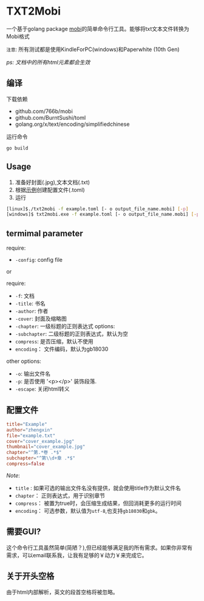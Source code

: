 # TXT2Mobi

一个基于golang package [mobi](https://github.com/766b/mobi/)的简单命令行工具。能够将txt文本文件转换为Mobi格式

`注意`: 所有测试都是使用KindleForPC(windows)和Paperwhite (10th Gen)

_ps: 文档中的所有html元素都会生效_

## 编译

下载依赖
- github.com/766b/mobi
- github.com/BurntSushi/toml
- golang.org/x/text/encoding/simplifiedchinese

运行命令
```
go build
```

## Usage

1. 准备好封面(.jpg),文本文档(.txt)
2. 根据[示例](./examples/example.toml)创建配置文件(.toml)
3. 运行
```sh
[linux]$./txt2mobi -f example.toml [- o output_file_name.mobi] [-p]
[windows]$ txt2mobi.exe -f example.toml [- o output_file_name.mobi] [-p]
```

## termimal parameter
require:
- `-config`: config file

or

require:
- `-f`: 文档
- `-title`: 书名
- `-author`: 作者
- `-cover`: 封面及缩略图
- `-chapter`: 一级标题的正则表达式
options:
- `-subchapter`: 二级标题的正则表达式，默认为空
- `compress`: 是否压缩，默认不使用
- `encoding`： 文件编码，默认为gb18030


other options:

- `-o`: 输出文件名
- `-p`: 是否使用 '\<p\>\</p\>' 装饰段落.
- `-escape`: 关闭html转义

## 配置文件
```toml
title="Example"
author="zhengxin"
file="example.txt"
cover="cover_example.jpg"
thumbnail="cover_example.jpg"
chapter="^第.*卷 .*$"
subchapter="^第\\d+章 .*$"
compress=false
```

_Note_:
- `title` : 如果可选的输出文件名没有提供，就会使用title作为默认文件名
- `chapter`： 正则表达式，用于识别章节
- `compress`： 被置为true时，会压缩生成结果，但回消耗更多的运行时间
- `encoding`： 可选参数，默认值为`utf-8`,也支持`gb18030`和`gbk`。

## 需要GUI?

这个命令行工具虽然简单(简陋？),但已经能够满足我的所有需求。如果你非常有需求，可以email联系我，让我有足够的￥动力￥来完成它。

## 关于开头空格

由于html内部解析，英文的段首空格将被忽略。
